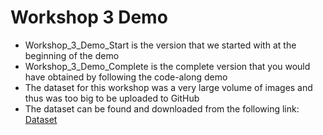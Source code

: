 # Workshop 3 Demo
- Workshop_3_Demo_Start is the version that we started with at the beginning of the demo
- Workshop_3_Demo_Complete is the complete version that you would have obtained by following the code-along demo
- The dataset for this workshop was a very large volume of images and thus was too big to be uploaded to GitHub
- The dataset can be found and downloaded from the following link: [Dataset](https://bit.ly/ImgClsKeras)
